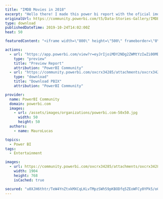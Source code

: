 ```yaml
---
title: "IMDB Movies in 2018"
excerpt: "Hello there! I made this power bi report with the oficial imdb databse and IMDbPY pyhton package to get de url image."
originalUrl: https://community.powerbi.com/t5/Data-Stories-Gallery/IMDB-Movies-in-2018/m-p/827908
type: download
publishedDateTime: 2019-10-24T14:02:00Z
heat: 50

featuredContent: "<iframe width=\"800\" height=\"500\" frameborder=\"0\" src=\"https://app.powerbi.com/view?r=eyJrIjoiMDY2NDg2ZWMtYzIwZi00MDNhLWE3MWQtNWVmYzA1ODEyZGY4IiwidCI6IjI1ZjdlNGIzLTJiYTUtNDM1Yi04NzE4LWFkZDAwNmVhNzI3NiJ9\"></iframe>"

actions:
  - url: "https://app.powerbi.com/view?r=eyJrIjoiMDY2NDg2ZWMtYzIwZi00MDNhLWE3MWQtNWVmYzA1ODEyZGY4IiwidCI6IjI1ZjdlNGIzLTJiYTUtNDM1Yi04NzE4LWFkZDAwNmVhNzI3NiJ9"
    type: "preview"
    title: "Preview Report"
    attribution: "PowerBI Community"
  - url: "https://community.powerbi.com/oxcrx34285/attachments/oxcrx34285/DataStoriesGallery/3086/2/2018%20IMDb.pbix"
    type: "download"
    title: "Download PBIX"
    attribution: "PowerBI Community"

provider:
  name: PowerBI Community
  domain: powerbi.com
  images:
    - url: /assets/images/organizations/powerbi.com-50x50.jpg
      width: 50
      height: 50
  authors:
    - name: MauroLucas

topics:
  - Power BI
tags:
  - Entertainment

images:
  - url: https://community.powerbi.com/oxcrx34285/attachments/oxcrx34285/DataStoriesGallery/3086/1/Movies%202018.png
    width: 1904
    height: 768
    isCached: true

secured: "u0XJH6thtr/TeW4YnZtxkMXCqLKLvTMpzSWh59pKBODfq5ZEoWFCy0YPk5/oGoDIaDU73bReMeL1ycmiK352z6H/VxtKCuAWU1MoL0FNhBS9wE+aNVKYswvTlsefqQQhnG3mmNTFmOb6AMkVcehV3e1ulqg1rQotfFhYC8kMOFn1opzg/ZXZXkBPwpkLX942gEwy6xJMRsrjy+GjGP37r+htIEqrsdegre4kx13dHCygCMmQrjiuI9Ju7hXvQ1AKYe8iqiFpxplCa+xfCg4JkmL5VMhiT9vU8/wPG2y74uCY18HKaeFjVXSNI2Q1o832cby5iZCES3GlFZj1NkM65gRCvv+ULp6ByT3d9bsx3KbhUr8ifi9gkFOupqb3SZlP0PscMJiR0/VhNYo1pcrsjA==;C0Sea+6LYk/D4Kfi5P2ruA=="
---
```


